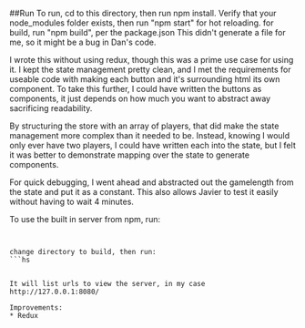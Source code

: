 ##Run
To run, cd to this directory, then run npm install.
Verify that your node_modules folder exists, then run "npm start" for hot reloading. for build, run "npm build", per the package.json  This didn't generate a file for me, so it might be a bug in Dan's code.

I wrote this without using redux, though this was a prime use case for using it. I kept the state management pretty clean, and I met the requirements for useable code with making each button and it's surrounding html its own component. To take this further, I could have written the buttons as components, it just depends on how much you want to abstract away sacrificing readability.

By structuring the store with an array of players, that did make the state management more complex than it needed to be. Instead, knowing I would only ever have two players, I could have written each into the state, but I felt it was better to demonstrate mapping over the state to generate components.

For quick debugging, I went ahead and abstracted out the gamelength from the state and put it as a constant. This also allows Javier to test it easily without having to wait 4 minutes.

To use the built in server from npm, run:

```npm install -g http-server


change directory to build, then run:
```hs


It will list urls to view the server, in my case http://127.0.0.1:8080/

Improvements:
* Redux

